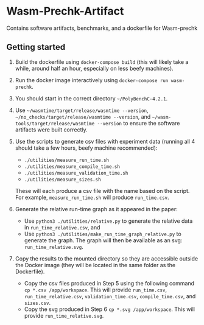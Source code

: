 # Wasm-Prechk-Artifact
Contains software artifacts, benchmarks, and a dockerfile for Wasm-prechk

## Getting started
 1. Build the dockerfile using `docker-compose build` (this will likely take a while, around half an hour, especially on less beefy machines).
 2. Run the docker image interactively using `docker-compose run wasm-prechk`.
 3. You should start in the correct directory `~/PolyBenchC-4.2.1`.
 4. Use `~/wasmtime/target/release/wasmtime --version`, `~/no_checks/target/release/wasmtime --version`, and `~/wasm-tools/target/release/wasmtime --version` to ensure the software artifacts were built correctly.
 5. Use the scripts to generate csv files with experiment data (running all 4 should take a few hours, beefy machine recommended):
    * `./utilities/measure_run_time.sh`
    * `./utilities/measure_compile_time.sh`
    * `./utilities/measure_validation_time.sh`
    * `./utilities/measure_sizes.sh`

    These will each produce a csv file with the name based on the script.
    For example, `measure_run_time.sh` will produce `run_time.csv`.
 6. Generate the relative run-time graph as it appeared in the paper:
    * Use `python3 ./utilities/relative.py` to generate the relative data in `run_time_relative.csv`, and
    * Use `python3 ./utilities/make_run_time_graph_relative.py` to generate the graph.
    The graph will then be available as an svg: `run_time_relative.svg`.
 7. Copy the results to the mounted directory so they are accessible outside the Docker image (they will be located in the same folder as the Dockerfile).
    * Copy the csv files produced in Step 5 using the following command `cp *.csv /app/workspace`.
      This will provide `run_time.csv`, `run_time_relative.csv`, `validation_time.csv`, `compile_time.csv`, and `sizes.csv`.
    * Copy the svg produced in Step 6 `cp *.svg /app/workspace`.
      This will provide `run_time_relative.svg`.
